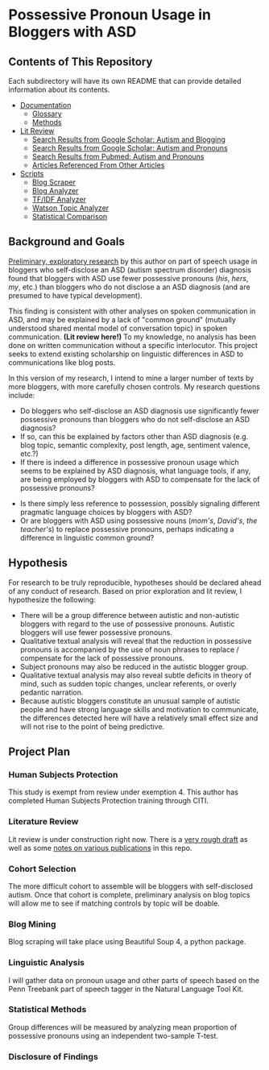 # Possessive Pronoun Usage in Bloggers with ASD

## Contents of This Repository

Each subdirectory will have its own README that can provide detailed information about its contents.

* [Documentation](documentation)
	- [Glossary](documentation/glossary.md) 
	- [Methods](documentation/Methods.md) 
* [Lit Review](lit_review)
	- [Search Results from Google Scholar: Autism and Blogging](lit_review/google_scholar_bloggers.md)
	- [Search Results from Google Scholar: Autism and Pronouns](lit_review/google_scholar_pronouns.md)
	- [Search Results from Pubmed: Autism and Pronouns](lit_review/pubmed_autism_pronouns.md)
	- [Articles Referenced From Other Articles](lit_review/referenced_articles.md)
* [Scripts](scripts)
	- [Blog Scraper](scripts/scrape_blogs.ipynb)
	- [Blog Analyzer](scripts/analyze_blogs.ipynb)
	- [TF/IDF Analyzer](scripts/tf_idf_analysis.ipynb)
	- [Watson Topic Analyzer](scripts/watson_analysis.ipynb)
	- [Statistical Comparison](scripts/statistical_comparisons.ipynb)


## Background and Goals

[Preliminary, exploratory research](https://github.com/pm0kjp/neurodiverse-blog-data-miner) by this author on part of speech usage in bloggers who self-disclose an ASD (autism spectrum disorder) diagnosis found that bloggers with ASD use fewer possessive pronouns (_his_, _hers_, _my_, etc.) than bloggers who do not disclose a an ASD diagnosis (and are presumed to have typical development).  

This finding is consistent with other analyses on spoken communication in ASD, and may be explained by a lack of "common ground" (mutually understood shared mental model of conversation topic) in spoken communication.  __(Lit review here!)__  To my knowledge, no analysis has been done on written communication without a specific interlocutor.  This project seeks to extend existing scholarship on linguistic differences in ASD to communications like blog posts.

In this version of my research, I intend to mine a larger number of texts by more bloggers, with more carefully chosen controls.  My research questions include:

* Do bloggers who self-disclose an ASD diagnosis use significantly fewer possessive pronouns than bloggers who do not self-disclose an ASD diagnosis?  
* If so, can this be explained by factors other than ASD diagnosis (e.g. blog topic, semantic complexity, post length, age, sentiment valence, etc.?)
* If there is indeed a difference in possessive pronoun usage which seems to be explained by ASD diagnosis, what language tools, if any, are being employed by bloggers with ASD to compensate for the lack of possessive pronouns?
 - Is there simply less reference to possession, possibly signaling different pragmatic language choices by bloggers with ASD?
 - Or are bloggers with ASD using possessive nouns (_mom's_, _David's_, _the teacher's_) to replace possessive pronouns, perhaps indicating a difference in linguistic common ground?

## Hypothesis

For research to be truly reproducible, hypotheses should be declared ahead of any conduct of research.  Based on prior exploration and lit review, I hypothesize the following:

* There will be a group difference between autistic and non-autistic bloggers with regard to the use of possessive pronouns.  Autistic bloggers will use fewer possessive pronouns.
* Qualitative textual analysis will reveal that the reduction in possessive pronouns is accompanied by the use of noun phrases to replace / compensate for the lack of possessive pronouns.
* Subject pronouns may also be reduced in the autistic blogger group.
* Qualitative textual analysis may also reveal subtle deficits in theory of mind, such as sudden topic changes, unclear referents, or overly pedantic narration.
* Because autistic bloggers constitute an unusual sample of autistic people and have strong language skills and motivation to communicate, the differences detected here will have a relatively small effect size and will not rise to the point of being predictive.  

## Project Plan

### Human Subjects Protection

This study is exempt from review under exemption 4.  This author has completed Human Subjects Protection training through CITI.

### Literature Review

Lit review is under construction right now.  There is a [very rough draft](lit_review/lit_review_draft.md) as well as some [notes on various publications](lit_review) in this repo.

### Cohort Selection

The more difficult cohort to assemble will be bloggers with self-disclosed autism.  Once that cohort is complete, preliminary analysis on blog topics will allow me to see if matching controls by topic will be doable.

### Blog Mining

Blog scraping will take place using Beautiful Soup 4, a python package.

### Linguistic Analysis

I will gather data on pronoun usage and other parts of speech based on the Penn Treebank part of speech tagger in the Natural Language Tool Kit.

### Statistical Methods

Group differences will be measured by analyzing mean proportion of possessive pronouns using an independent two-sample T-test.

### Disclosure of Findings

